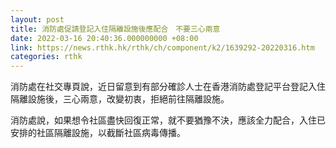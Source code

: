 ```yaml
---
layout: post
title: 消防處促請登記入住隔離設施後應配合　不要三心兩意
date: 2022-03-16 20:40:36.000000000 +08:00
link: https://news.rthk.hk/rthk/ch/component/k2/1639292-20220316.htm
categories: rthk
---
```


消防處在社交專頁說，近日留意到有部分確診人士在香港消防處登記平台登記入住隔離設施後，三心兩意，改變初衷，拒絕前往隔離設施。

消防處說，如果想令社區盡快回復正常，就不要猶豫不決，應該全力配合，入住已安排的社區隔離設施，以截斷社區病毒傳播。
